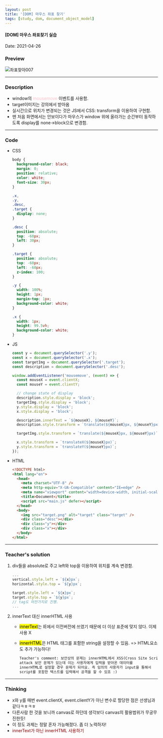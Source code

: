 ```yaml
---
layout: post
title: '[DOM] 마우스 좌표 찾기'
tags: [study, dom, document_object_model]
---
```


#### [DOM] 마우스 좌표찾기 실습

Date: 2021-04-26

### Preview

![좌표찾아007](https://user-images.githubusercontent.com/58647487/116045447-077b3480-a6ad-11eb-9b3e-b7487704bfba.gif)<br>

---

### Description

- window의 <span style="color:pink;">mousemove</span> 이벤트를 사용함.
- target이미지는 강의에서 받아옴
- 실시간으로 위치가 변경되는 것은 JS에서 CSS: transform을 이용하여 구현함.
- 맨 처음 화면에서는 안보이다가 마우스가 window 위에 올라가는 순간부터 동작하도록 display를 none->block으로 변경함.

---

### Code

- CSS

  ```css
  body {
    background-color: black;
    margin: 0;
    position: relative;
    color: white;
    font-size: 30px;
  }

  .x,
  .y,
  .desc,
  .target {
    display: none;
  }

  .desc {
    position: absolute;
    top: -60px;
    left: 30px;
  }

  .target {
    position: absolute;
    top: -60px;
    left: -60px;
    z-index: 100;
  }

  .y {
    width: 100%;
    height: 1px;
    margin-top: 1px;
    background-color: white;
  }

  .x {
    width: 1px;
    height: 99.5vh;
    background-color: white;
  }
  ```

- JS

  ```jsx
  const y = document.querySelector('.y');
  const x = document.querySelector('.x');
  const targetImg = document.querySelector('.target');
  const description = document.querySelector('.desc');

  window.addEventListener('mousemove', (event) => {
    const mouseX = event.clientX;
    const mouseY = event.clientY;

    // change state of display
    description.style.display = 'block';
    targetImg.style.display = 'block';
    y.style.display = 'block';
    x.style.display = 'block';

    description.innerText = `${mouseX}, ${mouseY}`;
    description.style.transform = `translate(${mouseX}px, ${mouseY}px)`;

    targetImg.style.transform = `translate(${mouseX}px, ${mouseY}px)`;

    x.style.transform = `translateX(${mouseX}px)`;
    y.style.transform = `translateY(${mouseY}px)`;
  });
  ```

- HTML

  ```html
  <!DOCTYPE html>
  <html lang="en">
    <head>
      <meta charset="UTF-8" />
      <meta http-equiv="X-UA-Compatible" content="IE=edge" />
      <meta name="viewport" content="width=device-width, initial-scale=1.0" />
      <title>Document</title>
      <script src="main.js" defer></script>
    </head>
    <body>
      <img src="target.png" alt="target" class="target" />
      <div class="desc"></div>
      <div class="y"></div>
      <div class="x"></div>
    </body>
  </html>
  ```

---

### Teacher's solution

1.  div들을 absolute로 주고 left와 top을 이용하여 위치를 계속 변경함.

    ```jsx
    ...
    vertical.style.left = `${x}px`;
    horizontal.style.top = `${y}px`;

    target.style.left = `${x}px`;
    target.style.top = `${y}px`;
    // tag도 마찬가지로 진행.
    ...
    ```

2.  innerText 대신 innerHTML 사용

    - <span style="background-color:yellow; color:black;">innerText</span>는 IE에서 이전버전에 쓰였기 때문에 더 이상 표준에 맞지 않다. 이제 사용 X

    - <span style="background-color:yellow; color:black;">innerHTML</span>은 HTML 태그를 포함한 string을 설정할 수 있음. => HTML요소도 추가 가능하다!

      ```html
      Teacher's comment: 보안상의 문제는 innerHTML에서 XSS(Cross Site Scripting)
      attack 보안 문제가 있는데 이는 사용자에게 입력을 받아온 데이터를
      innerHTML로 설정할 경우 문제가 되어요. 즉 임의의 사용자가 input을 통해서
      script를 포함한 텍스트를 입력해서 공격을 할 수 있죠 :)
      ```

---

### Thinking

- x와 y를 매번 event.clientX, event.clientY가 아닌 변수로 할당한 점은 선생님과 같다ㅋㅎㅋㅎ
- 다른사람 한 것을 보니까 canvas로 하던데 생각보다 canvas의 활용범위가 무궁무진한듯!
- 이 정도 과제는 정말 혼자 가능해졌다. 좀 더 노력하자!
- <span style="color:darkred">innerText가 아닌 innerHTML 사용하기</span>
